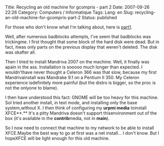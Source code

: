 Title: Recycling an old machine for gcompris - part 2
Date: 2007-09-26 22:26
Category: Computers / Informatique
Tags:
Lang: en
Slug: recycling-an-old-machine-for-gcompris-part-2
Status: published

For those who don't know what I'm talking about, here is [part1](\%22/post/2007/01/09/Recycling-an-old-machine-for-gcompris-part-1\%22).  
  
Well, after numerous badblocks attempts, I've seem that badblocks was trickingme. I first thought that some block of the hard disk were dead. But in fact, itwas only parts on the previous display that weren't deleted. The disk was okafter all.  
  
Then I tried to install Mandriva 2007 on the machine. Well, it finally was apain in the ass. Installation is sooooo much longer than expected. I wouldn'thave never thought a Celeron 366 was that slow, because my first Mandrivainstall was Mandrake 9.1 on a Pentium II 350. My Celeron experience isdefinitely more painful (but the distro is bigger, so the proc is not the onlyone to blame).  
  
I then have understood this fact: GNOME will be too heavy for this machine. SoI tried another install, in text mode, and installing only the base system,without X. I then think of configuring my **urpmi media** toinstall XFCE**.** It's a pitty Mandriva doesn't support thisenvironment out of the box (it's available in the **contrib**media, not in **main**).  
  
So I now need to connect that machine to my network to be able to install XFCE.Maybe the best way to go at first was a net install... I don't know. But I hopeXFCE will be light enough for this old machine.
